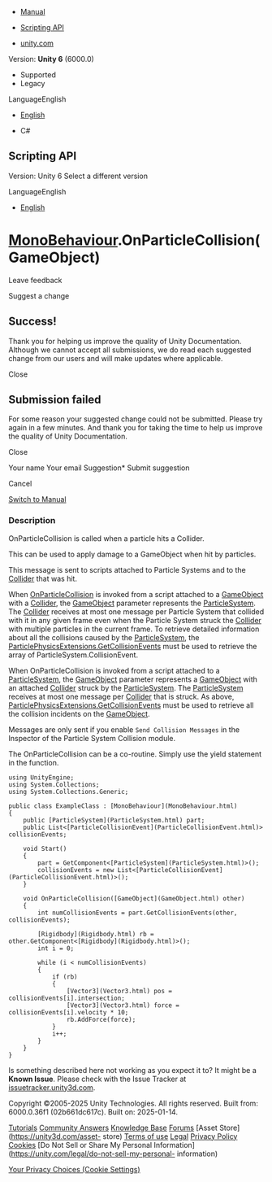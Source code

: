 [ ]()

  * [Manual](../Manual/index.html)
  * [Scripting API](../ScriptReference/index.html)

  * [unity.com](https://unity.com/)

Version: **Unity 6** (6000.0)

  * Supported
  * Legacy

LanguageEnglish

  * [English]()

  * C#

[ ](https://docs.unity3d.com)

## Scripting API

Version: Unity 6 Select a different version

LanguageEnglish

  * [English]()

#  [MonoBehaviour](MonoBehaviour.html).OnParticleCollision(GameObject)

Leave feedback

Suggest a change

## Success!

Thank you for helping us improve the quality of Unity Documentation. Although
we cannot accept all submissions, we do read each suggested change from our
users and will make updates where applicable.

Close

## Submission failed

For some reason your suggested change could not be submitted. Please <a>try
again</a> in a few minutes. And thank you for taking the time to help us
improve the quality of Unity Documentation.

Close

Your name Your email Suggestion* Submit suggestion

Cancel

[Switch to Manual](../Manual/class-MonoBehaviour.html "Go to MonoBehaviour
Component in the Manual")

### Description

OnParticleCollision is called when a particle hits a Collider.

This can be used to apply damage to a GameObject when hit by particles.  
  
This message is sent to scripts attached to Particle Systems and to the
[Collider](Collider.html) that was hit.  
  
When [OnParticleCollision](MonoBehaviour.OnParticleCollision.html) is invoked
from a script attached to a [GameObject](GameObject.html) with a
[Collider](Collider.html), the [GameObject](GameObject.html) parameter
represents the [ParticleSystem](ParticleSystem.html). The
[Collider](Collider.html) receives at most one message per Particle System
that collided with it in any given frame even when the Particle System struck
the [Collider](Collider.html) with multiple particles in the current frame. To
retrieve detailed information about all the collisions caused by the
[ParticleSystem](ParticleSystem.html), the
[ParticlePhysicsExtensions.GetCollisionEvents](ParticlePhysicsExtensions.GetCollisionEvents.html)
must be used to retrieve the array of ParticleSystem.CollisionEvent.  
  
When OnParticleCollision is invoked from a script attached to a
[ParticleSystem](ParticleSystem.html), the [GameObject](GameObject.html)
parameter represents a [GameObject](GameObject.html) with an attached
[Collider](Collider.html) struck by the [ParticleSystem](ParticleSystem.html).
The [ParticleSystem](ParticleSystem.html) receives at most one message per
[Collider](Collider.html) that is struck. As above,
[ParticlePhysicsExtensions.GetCollisionEvents](ParticlePhysicsExtensions.GetCollisionEvents.html)
must be used to retrieve all the collision incidents on the
[GameObject](GameObject.html).  
  
Messages are only sent if you enable `Send Collision Messages` in the
Inspector of the Particle System Collision module.  
  
The OnParticleCollision can be a co-routine. Simply use the yield statement in
the function.

    
    
    using UnityEngine;
    using System.Collections;
    using System.Collections.Generic;  
      
    public class ExampleClass : [MonoBehaviour](MonoBehaviour.html)
    {
        public [ParticleSystem](ParticleSystem.html) part;
        public List<[ParticleCollisionEvent](ParticleCollisionEvent.html)> collisionEvents;  
      
        void Start()
        {
            part = GetComponent<[ParticleSystem](ParticleSystem.html)>();
            collisionEvents = new List<[ParticleCollisionEvent](ParticleCollisionEvent.html)>();
        }  
      
        void OnParticleCollision([GameObject](GameObject.html) other)
        {
            int numCollisionEvents = part.GetCollisionEvents(other, collisionEvents);  
      
            [Rigidbody](Rigidbody.html) rb = other.GetComponent<[Rigidbody](Rigidbody.html)>();
            int i = 0;  
      
            while (i < numCollisionEvents)
            {
                if (rb)
                {
                    [Vector3](Vector3.html) pos = collisionEvents[i].intersection;
                    [Vector3](Vector3.html) force = collisionEvents[i].velocity * 10;
                    rb.AddForce(force);
                }
                i++;
            }
        }
    }
    

Is something described here not working as you expect it to? It might be a
**Known Issue**. Please check with the Issue Tracker at
[issuetracker.unity3d.com](https://issuetracker.unity3d.com).

Copyright ©2005-2025 Unity Technologies. All rights reserved. Built from:
6000.0.36f1 (02b661dc617c). Built on: 2025-01-14.

[Tutorials](https://unity3d.com/learn) [Community
Answers](https://answers.unity3d.com) [Knowledge
Base](https://support.unity3d.com/hc/en-us)
[Forums](https://forum.unity3d.com) [Asset Store](https://unity3d.com/asset-
store) [Terms of use](https://docs.unity3d.com/Manual/TermsOfUse.html)
[Legal](https://unity.com/legal) [Privacy
Policy](https://unity.com/legal/privacy-policy)
[Cookies](https://unity.com/legal/cookie-policy) [Do Not Sell or Share My
Personal Information](https://unity.com/legal/do-not-sell-my-personal-
information)

[Your Privacy Choices (Cookie Settings)](javascript:void\(0\);)


